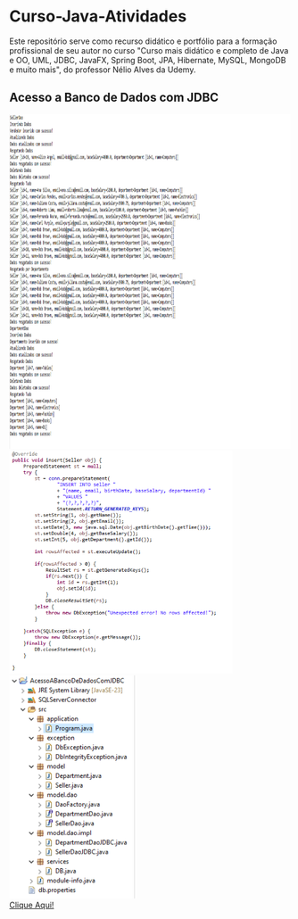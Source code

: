 # Curso-Java-Atividades
Este repositório serve como recurso didático e portfólio para a formação profissional de seu autor no curso "Curso mais didático e completo de Java e OO, UML, JDBC, JavaFX, Spring Boot, JPA, Hibernate, MySQL, MongoDB e muito mais", do professor Nélio Alves da Udemy. 
<h2>Acesso a Banco de Dados com JDBC</h2>
<div style="float: left;">
  <img src="https://github.com/BernardoSeijasCavalcante/Curso-Java-Atividades/blob/main/Imagens/AcessoABancoDeDadosComJDBC/OUTPUT.png?raw=true" width=1000 height=600> 
  <img src="https://github.com/BernardoSeijasCavalcante/Curso-Java-Atividades/blob/main/Imagens/AcessoABancoDeDadosComJDBC/Insert-SellerDao.png?raw=true" width=400 height=400> 
  <img src="https://github.com/BernardoSeijasCavalcante/Curso-Java-Atividades/blob/main/Imagens/AcessoABancoDeDadosComJDBC/Workspace.png?raw=true" height=400>
 
</div>
<a href="https://github.com/BernardoSeijasCavalcante/Curso-Java-Atividades/tree/main/AcessoABancoDeDadosComJDBC">Clique Aqui!</a>
